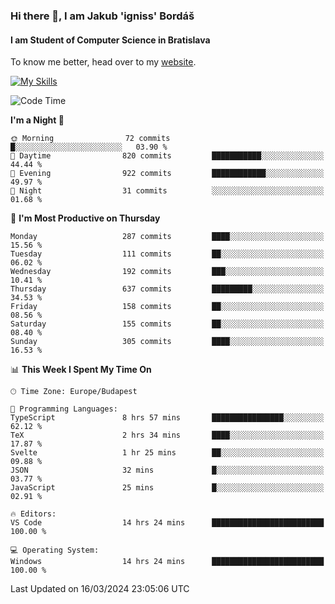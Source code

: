 ### Hi there 👋, I am Jakub 'igniss' Bordáš

#### I am Student of Computer Science in Bratislava
To know me better, head over to my [website](https://bordas.sk).

[![My Skills](https://skillicons.dev/icons?i=js,html,css,figma,svelte,java,kotlin,python,postgresql,typescript,nest,nodejs)](https://bordas.sk)


<!--START_SECTION:waka-->
![Code Time](http://img.shields.io/badge/Code%20Time-1%2C432%20hrs%2030%20mins-blue)

**I'm a Night 🦉** 

```text
🌞 Morning                72 commits          █░░░░░░░░░░░░░░░░░░░░░░░░   03.90 % 
🌆 Daytime                820 commits         ███████████░░░░░░░░░░░░░░   44.44 % 
🌃 Evening                922 commits         ████████████░░░░░░░░░░░░░   49.97 % 
🌙 Night                  31 commits          ░░░░░░░░░░░░░░░░░░░░░░░░░   01.68 % 
```
📅 **I'm Most Productive on Thursday** 

```text
Monday                   287 commits         ████░░░░░░░░░░░░░░░░░░░░░   15.56 % 
Tuesday                  111 commits         ██░░░░░░░░░░░░░░░░░░░░░░░   06.02 % 
Wednesday                192 commits         ███░░░░░░░░░░░░░░░░░░░░░░   10.41 % 
Thursday                 637 commits         █████████░░░░░░░░░░░░░░░░   34.53 % 
Friday                   158 commits         ██░░░░░░░░░░░░░░░░░░░░░░░   08.56 % 
Saturday                 155 commits         ██░░░░░░░░░░░░░░░░░░░░░░░   08.40 % 
Sunday                   305 commits         ████░░░░░░░░░░░░░░░░░░░░░   16.53 % 
```


📊 **This Week I Spent My Time On** 

```text
🕑︎ Time Zone: Europe/Budapest

💬 Programming Languages: 
TypeScript               8 hrs 57 mins       ████████████████░░░░░░░░░   62.12 % 
TeX                      2 hrs 34 mins       ████░░░░░░░░░░░░░░░░░░░░░   17.87 % 
Svelte                   1 hr 25 mins        ██░░░░░░░░░░░░░░░░░░░░░░░   09.88 % 
JSON                     32 mins             █░░░░░░░░░░░░░░░░░░░░░░░░   03.77 % 
JavaScript               25 mins             █░░░░░░░░░░░░░░░░░░░░░░░░   02.91 % 

🔥 Editors: 
VS Code                  14 hrs 24 mins      █████████████████████████   100.00 % 

💻 Operating System: 
Windows                  14 hrs 24 mins      █████████████████████████   100.00 % 
```


 Last Updated on 16/03/2024 23:05:06 UTC
<!--END_SECTION:waka-->
